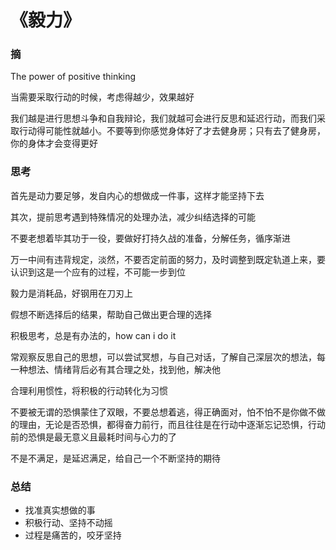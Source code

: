 # 《毅力》

### 摘

The power of positive thinking 

当需要采取行动的时候，考虑得越少，效果越好

我们越是进行思想斗争和自我辩论，我们就越可会进行反思和延迟行动，而我们采取行动得可能性就越小。不要等到你感觉身体好了才去健身房；只有去了健身房，你的身体才会变得更好

### 思考

首先是动力要足够，发自内心的想做成一件事，这样才能坚持下去

其次，提前思考遇到特殊情况的处理办法，减少纠结选择的可能

不要老想着毕其功于一役，要做好打持久战的准备，分解任务，循序渐进

万一中间有违背规定，淡然，不要否定前面的努力，及时调整到既定轨道上来，要认识到这是一个应有的过程，不可能一步到位

毅力是消耗品，好钢用在刀刃上

假想不断选择后的结果，帮助自己做出更合理的选择

积极思考，总是有办法的，how can i do it

常观察反思自己的思想，可以尝试冥想，与自己对话，了解自己深层次的想法，每一种想法、情绪背后必有其合理之处，找到他，解决他

合理利用惯性，将积极的行动转化为习惯

不要被无谓的恐惧蒙住了双眼，不要总想着逃，得正确面对，怕不怕不是你做不做的理由，无论是否恐惧，都得奋力前行，而且往往是在行动中逐渐忘记恐惧，行动前的恐惧是最无意义且最耗时间与心力的了

不是不满足，是延迟满足，给自己一个不断坚持的期待

### 总结

+ 找准真实想做的事
+ 积极行动、坚持不动摇
+ 过程是痛苦的，咬牙坚持